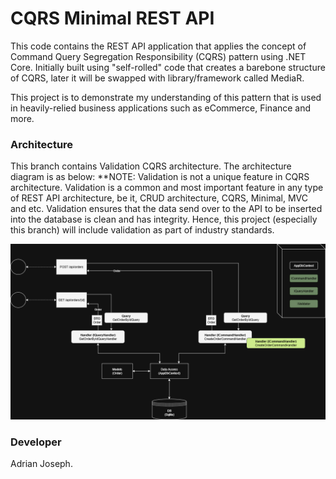 # CQRS Minimal REST API
This code contains the REST API application that applies the concept of Command Query Segregation Responsibility (CQRS) pattern using .NET Core. Initially built using "self-rolled" code that creates a barebone structure of CQRS, later it will be swapped with library/framework called MediaR.

This project is to demonstrate my understanding of this pattern that is used in heavily-relied business applications such as eCommerce, Finance and more.

### Architecture
This branch contains Validation CQRS architecture. The architecture diagram is as below:
**NOTE: Validation is not a unique feature in CQRS architecture. Validation is a common and most important feature in any type of REST API architecture, be it, CRUD architecture, CQRS, Minimal, MVC and etc. Validation ensures that the data send over to the API to be inserted into the database is clean and has integrity. Hence, this project (especially this branch) will include validation as part of industry standards.

![Validation CQRS Architecture Diagram](/images/Validator%20CQRS.png)


### Developer
Adrian Joseph.